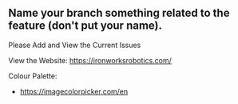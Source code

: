 ## Name your branch something related to the feature (don't put your name).


Please Add and View the Current Issues

View the Website: https://ironworksrobotics.com/

Colour Palette:
- https://imagecolorpicker.com/en
